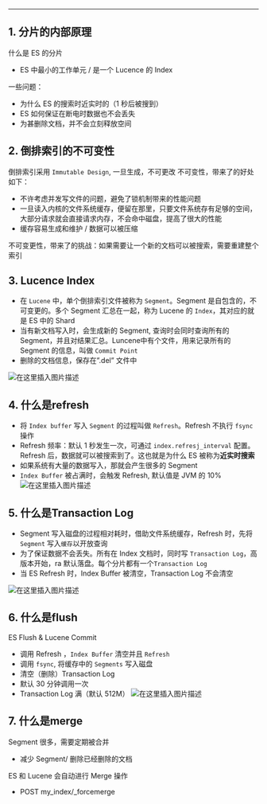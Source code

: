 

----
## 1. 分片的内部原理
什么是 ES 的分片

 - ES 中最小的工作单元 / 是一个 Lucence 的 Index

一些问题：

 - 为什么 ES 的搜索时近实时的（1 秒后被搜到）
 - ES 如何保证在断电时数据也不会丢失
 - 为甚删除文档，并不会立刻释放空间

## 2. 倒排索引的不可变性
倒排索引采用 `Immutable Design`, 一旦生成，不可更改
不可变性，带来了的好处如下：

 - 不许考虑并发写文件的问题，避免了锁机制带来的性能问题
 - 一旦读入内核的文件系统缓存，便留在那里，只要文件系统存有足够的空间，大部分请求就会直接请求内存，不会命中磁盘，提高了很大的性能
 - 缓存容易生成和维护 / 数据可以被压缩

不可变更性，带来了的挑战：如果需要让一个新的文档可以被搜索，需要重建整个索引
## 3. Lucence Index

 - 在 `Lucene` 中，单个倒排索引文件被称为 `Segment`。Segment 是自包含的，不可变更的。多个 Segment 汇总在一起，称为 Lucene 的 `Index`，其对应的就是 ES 中的 Shard
 - 当有新文档写入时，会生成新的 Segment, 查询时会同时查询所有的 Segment，并且对结果汇总。Luncene中有个文件，用来记录所有的 Segment 的信息，叫做 `Commit Point`
 - 删除的文档信息，保存在”.del” 文件中

![在这里插入图片描述](https://img-blog.csdnimg.cn/20210303163125820.png?x-oss-process=image/watermark,type_ZmFuZ3poZW5naGVpdGk,shadow_10,text_aHR0cHM6Ly9ibG9nLmNzZG4ubmV0L3hpeGloYWhhbGVsZWhlaGU=,size_16,color_FFFFFF,t_70)
## 4. 什么是refresh

 - 将 `Index buffer` 写入 `Segment` 的过程叫做 `Refresh`。Refresh 不执行 `fsync` 操作
 - Refresh 频率：默认 1 秒发生一次，可通过 `index.refresj_interval` 配置。Refresh
   后，数据就可以被搜索到了。这也就是为什么 ES 被称为**近实时搜索**
 - 如果系统有大量的数据写入，那就会产生很多的 Segment
 - `Index Buffer` 被占满时，会触发 Refresh, 默认值是 JVM 的 10%
![在这里插入图片描述](https://img-blog.csdnimg.cn/20210303163347876.png?x-oss-process=image/watermark,type_ZmFuZ3poZW5naGVpdGk,shadow_10,text_aHR0cHM6Ly9ibG9nLmNzZG4ubmV0L3hpeGloYWhhbGVsZWhlaGU=,size_16,color_FFFFFF,t_70)
## 5. 什么是Transaction Log
 - Segment 写入磁盘的过程相对耗时，借助文件系统缓存，Refresh 时，先将 `Segment` 写入`缓存`以开放查询
 - 为了保证数据不会丢失。所有在 Index 文档时，同时写 `Transaction Log`，高版本开始，ra 默认落盘。每个分片都有一个`Transaction Log`
 - 当 ES Refresh 时，Index Buffer 被清空，Transaction Log 不会清空

![在这里插入图片描述](https://img-blog.csdnimg.cn/20210303163728623.png?x-oss-process=image/watermark,type_ZmFuZ3poZW5naGVpdGk,shadow_10,text_aHR0cHM6Ly9ibG9nLmNzZG4ubmV0L3hpeGloYWhhbGVsZWhlaGU=,size_16,color_FFFFFF,t_70)
## 6. 什么是flush
ES Flush & Lucene Commit

 - 调用 Refresh ，`Index Buffer` 清空并且 `Refresh`
 - 调用 `fsync`, 将缓存中的 `Segments` 写入磁盘
 - 清空（删除）Transaction Log
 - 默认 30 分钟调用一次
 - Transaction Log 满（默认 512M）
![在这里插入图片描述](https://img-blog.csdnimg.cn/20210303163947668.png?x-oss-process=image/watermark,type_ZmFuZ3poZW5naGVpdGk,shadow_10,text_aHR0cHM6Ly9ibG9nLmNzZG4ubmV0L3hpeGloYWhhbGVsZWhlaGU=,size_16,color_FFFFFF,t_70)
## 7. 什么是merge
Segment 很多，需要定期被合并
 - 减少 Segment/ 删除已经删除的文档

ES 和 Lucene 会自动进行 Merge 操作

 - POST my_index/_forcemerge

